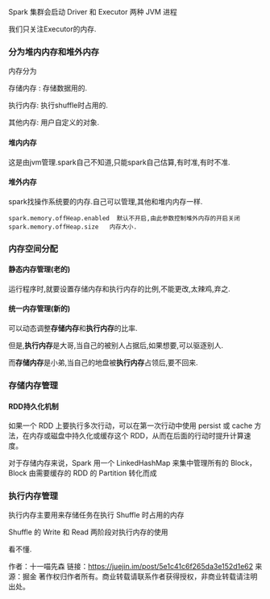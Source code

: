 

Spark 集群会启动 Driver 和 Executor 两种 JVM 进程

我们只关注Executor的内存.

### 分为堆内内存和堆外内存

内存分为 

存储内存 :	存储数据用的.

执行内存:	执行shuffle时占用的.

其他内存:	用户自定义的对象.

#### 堆内内存

这是由jvm管理.spark自己不知道,只能spark自己估算,有时准,有时不准.

#### 堆外内存

spark找操作系统要的内存.自己可以管理,其他和堆内内存一样.

```
spark.memory.offHeap.enabled  默认不开启,由此参数控制堆外内存的开启关闭
spark.memory.offHeap.size   内存大小.
```

### 内存空间分配

#### 静态内存管理(老的)

运行程序时,就要设置存储内存和执行内存的比例,不能更改,太辣鸡,弃之.

#### 统一内存管理(新的)

可以动态调整**存储内存**和**执行内存**的比率.

但是,**执行内存**是大哥,当自己的被别人占据后,如果想要,可以驱逐别人.

而**存储内存**是小弟,当自己的地盘被**执行内存**占领后,要不回来.

### 存储内存管理

#### RDD持久化机制

如果一个 RDD 上要执行多次行动，可以在第一次行动中使用 persist 或 cache 方法，在内存或磁盘中持久化或缓存这个 RDD，从而在后面的行动时提升计算速度。	

对于存储内存来说，Spark 用一个 LinkedHashMap 来集中管理所有的 Block，Block 由需要缓存的 RDD 的 Partition 转化而成



### 执行内存管理

执行内存主要用来存储任务在执行 Shuffle 时占用的内存

 Shuffle 的 Write 和 Read 两阶段对执行内存的使用

看不懂.


作者：十一喵先森
链接：https://juejin.im/post/5e1c41c6f265da3e152d1e62
来源：掘金
著作权归作者所有。商业转载请联系作者获得授权，非商业转载请注明出处。